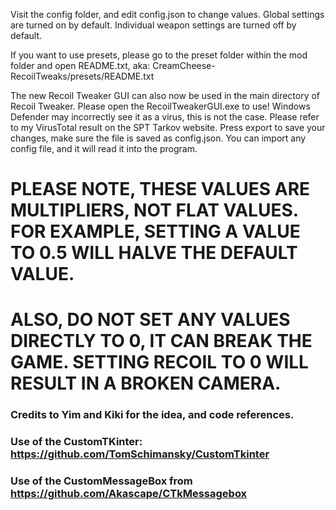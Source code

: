Visit the config folder, and edit config.json to change values.
Global settings are turned on by default.
Individual weapon settings are turned off by default.

If you want to use presets, please go to the preset folder within the mod folder and open README.txt, aka:
CreamCheese-RecoilTweaks/presets/README.txt

The new Recoil Tweaker GUI can also now be used in the main directory of Recoil Tweaker. Please open the RecoilTweakerGUI.exe to use!
Windows Defender may incorrectly see it as a virus, this is not the case. Please refer to my VirusTotal result on the SPT Tarkov website.
Press export to save your changes, make sure the file is saved as config.json.
You can import any config file, and it will read it into the program.

# PLEASE NOTE, THESE VALUES ARE MULTIPLIERS, NOT FLAT VALUES. FOR EXAMPLE, SETTING A VALUE TO 0.5 WILL HALVE THE DEFAULT VALUE.
# ALSO, DO NOT SET ANY VALUES DIRECTLY TO 0, IT CAN BREAK THE GAME. SETTING RECOIL TO 0 WILL RESULT IN A BROKEN CAMERA.

### Credits to Yim and Kiki for the idea, and code references. 
### Use of the CustomTKinter: https://github.com/TomSchimansky/CustomTkinter
### Use of the CustomMessageBox from https://github.com/Akascape/CTkMessagebox

